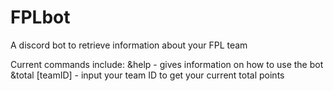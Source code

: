 # FPLbot
A discord bot to retrieve information about your FPL team

Current commands include:
&help - gives information on how to use the bot
&total [teamID] - input your team ID to get your current total points 
